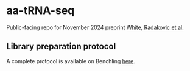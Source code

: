 # aa-tRNA-seq
Public-facing repo for November 2024 preprint [White, Radakovic et al.](https://www.biorxiv.org/content/10.1101/2024.11.18.623114v1)

## Library preparation protocol
A complete protocol is available on Benchling [here](https://benchling.com/protocols/1vXce4Gw/acylated-deacylated-trna-library-preparation-for-rna004-sequencing-final).
